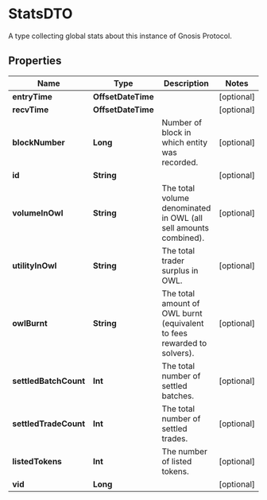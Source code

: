 

# StatsDTO

A type collecting global stats about this instance of Gnosis Protocol.

## Properties

Name | Type | Description | Notes
------------ | ------------- | ------------- | -------------
**entryTime** | **OffsetDateTime** |  |  [optional]
**recvTime** | **OffsetDateTime** |  |  [optional]
**blockNumber** | **Long** | Number of block in which entity was recorded. |  [optional]
**id** | **String** |  |  [optional]
**volumeInOwl** | **String** | The total volume denominated in OWL (all sell amounts combined). |  [optional]
**utilityInOwl** | **String** | The total trader surplus in OWL. |  [optional]
**owlBurnt** | **String** | The total amount of OWL burnt (equivalent to fees rewarded to solvers). |  [optional]
**settledBatchCount** | **Int** | The total number of settled batches. |  [optional]
**settledTradeCount** | **Int** | The total number of settled trades. |  [optional]
**listedTokens** | **Int** | The number of listed tokens. |  [optional]
**vid** | **Long** |  |  [optional]



